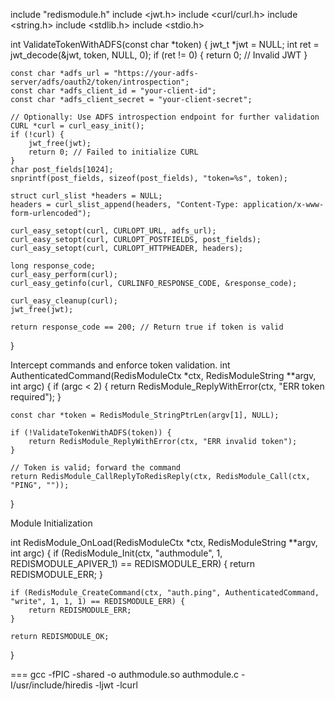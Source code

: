 include "redismodule.h"
include <jwt.h>
include <curl/curl.h>
include <string.h>
include <stdlib.h>
include <stdio.h>

int ValidateTokenWithADFS(const char *token) {
    jwt_t *jwt = NULL;
    int ret = jwt_decode(&jwt, token, NULL, 0);
    if (ret != 0) {
        return 0; // Invalid JWT
    }


    const char *adfs_url = "https://your-adfs-server/adfs/oauth2/token/introspection";
    const char *adfs_client_id = "your-client-id";
    const char *adfs_client_secret = "your-client-secret";

    // Optionally: Use ADFS introspection endpoint for further validation
    CURL *curl = curl_easy_init();
    if (!curl) {
        jwt_free(jwt);
        return 0; // Failed to initialize CURL
    }
    char post_fields[1024];
    snprintf(post_fields, sizeof(post_fields), "token=%s", token);

    struct curl_slist *headers = NULL;
    headers = curl_slist_append(headers, "Content-Type: application/x-www-form-urlencoded");

    curl_easy_setopt(curl, CURLOPT_URL, adfs_url);
    curl_easy_setopt(curl, CURLOPT_POSTFIELDS, post_fields);
    curl_easy_setopt(curl, CURLOPT_HTTPHEADER, headers);

    long response_code;
    curl_easy_perform(curl);
    curl_easy_getinfo(curl, CURLINFO_RESPONSE_CODE, &response_code);

    curl_easy_cleanup(curl);
    jwt_free(jwt);

    return response_code == 200; // Return true if token is valid
}

Intercept commands and enforce token validation.
int AuthenticatedCommand(RedisModuleCtx *ctx, RedisModuleString **argv, int argc) {
    if (argc < 2) {
        return RedisModule_ReplyWithError(ctx, "ERR token required");
    }

    const char *token = RedisModule_StringPtrLen(argv[1], NULL);

    if (!ValidateTokenWithADFS(token)) {
        return RedisModule_ReplyWithError(ctx, "ERR invalid token");
    }

    // Token is valid; forward the command
    return RedisModule_CallReplyToRedisReply(ctx, RedisModule_Call(ctx, "PING", ""));
}

Module Initialization

int RedisModule_OnLoad(RedisModuleCtx *ctx, RedisModuleString **argv, int argc) {
    if (RedisModule_Init(ctx, "authmodule", 1, REDISMODULE_APIVER_1) == REDISMODULE_ERR) {
        return REDISMODULE_ERR;
    }

    if (RedisModule_CreateCommand(ctx, "auth.ping", AuthenticatedCommand, "write", 1, 1, 1) == REDISMODULE_ERR) {
        return REDISMODULE_ERR;
    }

    return REDISMODULE_OK;
}


===
gcc -fPIC -shared -o authmodule.so authmodule.c -I/usr/include/hiredis -ljwt -lcurl





